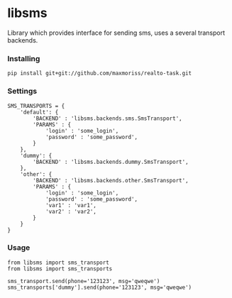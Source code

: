 # libsms
Library which provides interface for sending sms, uses a several transport backends.

### Installing
```
pip install git+git://github.com/maxmoriss/realto-task.git
```

### Settings
```
SMS_TRANSPORTS = {
    'default': {
        'BACKEND' : 'libsms.backends.sms.SmsTransport',
        'PARAMS' : {
            'login' : 'some_login',
            'password' : 'some_password',
        }
    },
    'dummy': {
        'BACKEND' : 'libsms.backends.dummy.SmsTransport',
    },
    'other': {
        'BACKEND' : 'libsms.backends.other.SmsTransport',
        'PARAMS' : {
            'login' : 'some_login',
            'password' : 'some_password',
            'var1' : 'var1',
            'var2' : 'var2',
        }
    }
}
```

### Usage
```
from libsms import sms_transport
from libsms import sms_transports

sms_transport.send(phone='123123', msg='qweqwe')
sms_transports['dummy'].send(phone='123123', msg='qweqwe')
```